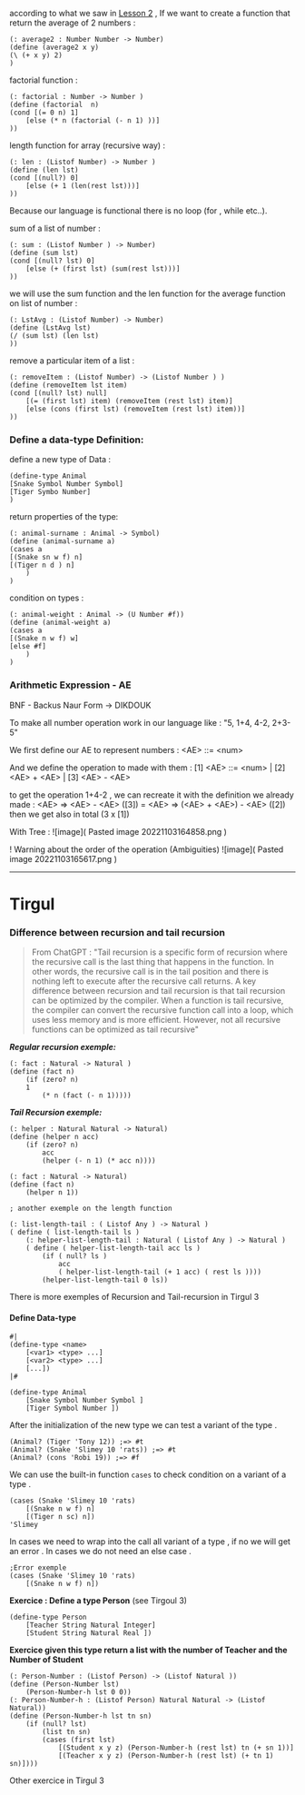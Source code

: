 
according to what we saw in [Lesson 2](Lesson%203)  , If we want to create a function that return the average of 2 numbers :

```racket
(: average2 : Number Number -> Number)
(define (average2 x y)
(\ (+ x y) 2)
)
```


factorial function  :

```racket
(: factorial : Number -> Number )
(define (factorial  n)
(cond [(= 0 n) 1]
	[else (* n (factorial (- n 1) ))]
))
```

length function for array (recursive way) :

```racket
(: len : (Listof Number) -> Number )
(define (len lst)
(cond [(null?) 0]
	[else (+ 1 (len(rest lst)))]
))
```


Because our language is functional there is no loop (for , while etc..).

sum of a list of number :
```racket 
(: sum : (Listof Number ) -> Number)
(define (sum lst)
(cond [(null? lst) 0]
	[else (+ (first lst) (sum(rest lst)))]
))
```

we will use the sum function and the len function for the average function  on list of number :

```racket
(: LstAvg : (Listof Number) -> Number)
(define (LstAvg lst)
(/ (sum lst) (len lst)
))
```


remove a particular item of a list :

```racket
(: removeItem : (Listof Number) -> (Listof Number ) )
(define (removeItem lst item)
(cond [(null? lst) null]
	[(= (first lst) item) (removeItem (rest lst) item)]
	[else (cons (first lst) (removeItem (rest lst) item))]
))
```


### Define a data-type Definition:

define a new type of Data :

```racket
(define-type Animal
[Snake Symbol Number Symbol]
[Tiger Symbo Number]
)
```

return properties of the type:

```racket
(: animal-surname : Animal -> Symbol)
(define (animal-surname a)
(cases a
[(Snake sn w f) n]
[(Tiger n d ) n]
	)
)
```


condition on types :

```racket
(: animal-weight : Animal -> (U Number #f))
(define (animal-weight a)
(cases a
[(Snake n w f) w]
[else #f]
	)
)
```



### Arithmetic Expression - AE

BNF - Backus Naur Form -> DIKDOUK

To make all number operation  work in our language like :
"5, 1+4, 4-2, 2+3-5"

We first define our AE to represent numbers :
\<AE> ::= \<num>

And we define the operation to made with them :
\[1] \<AE> ::= \<num>  |
\[2] \<AE> + \<AE> |
\[3] \<AE> - \<AE>

to get the operation 1+4-2 , we can recreate it with the definition we already made :
\<AE> => \<AE> - \<AE> (\[3])
= \<AE> => (\<AE> + \<AE>) - \<AE>  (\[2])
then we get also in total (3 x  \[1])


With Tree : 
![image]( Pasted image 20221103164858.png )


!  Warning about the order of  the operation  (Ambiguities)
![image]( Pasted image 20221103165617.png )


---
# Tirgul 

### Difference between recursion and tail recursion
> From ChatGPT : "Tail recursion is a specific form of recursion where the recursive call is the last thing that happens in the function. In other words, the recursive call is in the tail position and there is nothing left to execute after the recursive call returns.
A key difference between recursion and tail recursion is that tail recursion can be optimized by the compiler. When a function is tail recursive, the compiler can convert the recursive function call into a loop, which uses less memory and is more efficient. However, not all recursive functions can be optimized as tail recursive"

***Regular recursion exemple:***
```racket
(: fact : Natural -> Natural )
(define (fact n)
	(if (zero? n)
	1
		(* n (fact (- n 1)))))
```

***Tail Recursion exemple:***
```racket
(: helper : Natural Natural -> Natural)
(define (helper n acc)
	(if (zero? n)
		acc
		(helper (- n 1) (* acc n))))

(: fact : Natural -> Natural)
(define (fact n)
	(helper n 1))

; another exemple on the length function 

(: list-length-tail : ( Listof Any ) -> Natural )
( define ( list-length-tail ls )
	(: helper-list-length-tail : Natural ( Listof Any ) -> Natural )
	( define ( helper-list-length-tail acc ls )
		(if ( null? ls )
			acc
			( helper-list-length-tail (+ 1 acc) ( rest ls ))))
		(helper-list-length-tail 0 ls))
```

There is more exemples of Recursion and Tail-recursion in Tirgul 3

#### Define Data-type 

```racket
#|
(define-type <name>
	[<var1> <type> ...]
	[<var2> <type> ...]
	[...])
|#

(define-type Animal 
	[Snake Symbol Number Symbol ]
	[Tiger Symbol Number ])
```

After the initialization of the new type we can test a variant of the type .
```racket
(Animal? (Tiger 'Tony 12)) ;=> #t
(Animal? (Snake 'Slimey 10 'rats)) ;=> #t
(Animal? (cons 'Robi 19)) ;=> #f

```

We can use the built-in function `cases` to check condition on a variant of a type .
```racket
(cases (Snake 'Slimey 10 'rats) 
	[(Snake n w f) n] 
	[(Tiger n sc) n]) 
'Slimey
```

In cases we need to wrap into the call all variant of a type , if no we will get an error .
In cases we do not need an else case .

```racket
;Error exemple 
(cases (Snake 'Slimey 10 'rats)
	[(Snake n w f) n]) 
```


**Exercice : Define a type Person** (see Tirgoul 3)
```racket
(define-type Person 
	[Teacher String Natural Integer]
	[Student String Natural Real ])

```

**Exercice given this type return a list with the number of Teacher and the Number of Student** 
```racket
(: Person-Number : (Listof Person) -> (Listof Natural ))
(define (Person-Number lst)
	(Person-Number-h lst 0 0))
(: Person-Number-h : (Listof Person) Natural Natural -> (Listof Natural))
(define (Person-Number-h lst tn sn)
	(if (null? lst)
		(list tn sn)
		(cases (first lst)
			[(Student x y z) (Person-Number-h (rest lst) tn (+ sn 1))]
			[(Teacher x y z) (Person-Number-h (rest lst) (+ tn 1) sn)])))
```

Other exercice in Tirgul 3
